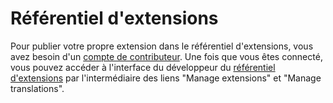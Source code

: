 # Référentiel d'extensions

Pour publier votre propre extension dans le référentiel d'extensions, vous avez 
besoin d'un [compte de contributeur][1]. Une fois que vous êtes connecté, vous 
pouvez accéder à l'interface du développeur du [référentiel d'extensions][2] 
par l'intermédiaire des liens "Manage extensions" et "Manage translations".


[1]: https://contao.org/en/register.html
[2]: https://contao.org/en/extension-list.html